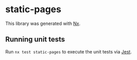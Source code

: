 # static-pages

This library was generated with [Nx](https://nx.dev).

## Running unit tests

Run `nx test static-pages` to execute the unit tests via [Jest](https://jestjs.io).

